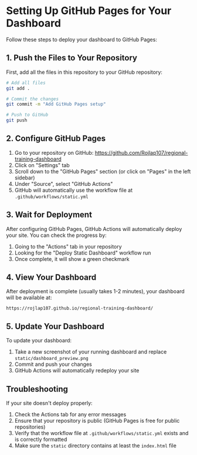 # Setting Up GitHub Pages for Your Dashboard

Follow these steps to deploy your dashboard to GitHub Pages:

## 1. Push the Files to Your Repository

First, add all the files in this repository to your GitHub repository:

```bash
# Add all files
git add .

# Commit the changes
git commit -m "Add GitHub Pages setup"

# Push to GitHub
git push
```

## 2. Configure GitHub Pages

1. Go to your repository on GitHub: https://github.com/Rojlap107/regional-training-dashboard
2. Click on "Settings" tab
3. Scroll down to the "GitHub Pages" section (or click on "Pages" in the left sidebar)
4. Under "Source", select "GitHub Actions"
5. GitHub will automatically use the workflow file at `.github/workflows/static.yml`

## 3. Wait for Deployment

After configuring GitHub Pages, GitHub Actions will automatically deploy your site. You can check the progress by:

1. Going to the "Actions" tab in your repository
2. Looking for the "Deploy Static Dashboard" workflow run
3. Once complete, it will show a green checkmark

## 4. View Your Dashboard

After deployment is complete (usually takes 1-2 minutes), your dashboard will be available at:

```
https://rojlap107.github.io/regional-training-dashboard/
```

## 5. Update Your Dashboard

To update your dashboard:

1. Take a new screenshot of your running dashboard and replace `static/dashboard_preview.png`
2. Commit and push your changes
3. GitHub Actions will automatically redeploy your site

## Troubleshooting

If your site doesn't deploy properly:

1. Check the Actions tab for any error messages
2. Ensure that your repository is public (GitHub Pages is free for public repositories)
3. Verify that the workflow file at `.github/workflows/static.yml` exists and is correctly formatted
4. Make sure the `static` directory contains at least the `index.html` file
